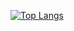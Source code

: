 [![Top Langs](https://github-readme-stats.vercel.app/api/top-langs/?username=euanrw&layout=compact&hide=jupyter%20notebook&langs_count=8)](https://github.com/anuraghazra/github-readme-stats)


<!--
**EuanRW/EuanRW** is a ✨ _special_ ✨ repository because its `README.md` (this file) appears on your GitHub profile.

Here are some ideas to get you started:

- 🔭 I’m currently working on ...
- 🌱 I’m currently learning ...
- 👯 I’m looking to collaborate on ...
- 🤔 I’m looking for help with ...
- 💬 Ask me about ...
- 📫 How to reach me: ...
- 😄 Pronouns: ...
- ⚡ Fun fact: ...
-->
